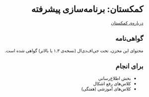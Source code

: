 <div dir="rtl">

# کمکستان: برنامه‌سازی پیشرفته

[درباره‌ی کمکستان](https://github.com/comakestan/about)

## گواهی‌نامه

محتوای این مخزن، تحت جی‌اف‌دی‌ال (نسخه‌ی ۱.۳ یا بالاتر) گواهی شده است.

## برای انجام

-   بخش اطلاع‌رسانی
-   کلاس‌های رفع اشکال
-   کلاس‌های آموزشی (هفتگی)

</div>

